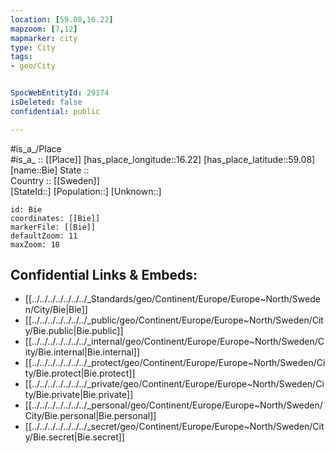 ```yaml
---
location: [59.08,16.22] 
mapzoom: [7,12] 
mapmarker: city 
type: City
tags:
- geo/City


SpocWebEntityId: 29174
isDeleted: false
confidential: public

---
```

#is_a_/Place  
#is_a_ :: [[Place]] 
[has_place_longitude::16.22] 
[has_place_latitude::59.08] 
[name::Bie] 
State ::  
Country :: [[Sweden]]  
[StateId::] 
[Population::] 
[Unknown::] 


```leaflet
id: Bie
coordinates: [[Bie]] 
markerFile: [[Bie]] 
defaultZoom: 11 
maxZoom: 18
```


## Confidential Links & Embeds: 
- [[../../../../../../../_Standards/geo/Continent/Europe/Europe~North/Sweden/City/Bie|Bie]] 
- [[../../../../../../../_public/geo/Continent/Europe/Europe~North/Sweden/City/Bie.public|Bie.public]] 
- [[../../../../../../../_internal/geo/Continent/Europe/Europe~North/Sweden/City/Bie.internal|Bie.internal]] 
- [[../../../../../../../_protect/geo/Continent/Europe/Europe~North/Sweden/City/Bie.protect|Bie.protect]] 
- [[../../../../../../../_private/geo/Continent/Europe/Europe~North/Sweden/City/Bie.private|Bie.private]] 
- [[../../../../../../../_personal/geo/Continent/Europe/Europe~North/Sweden/City/Bie.personal|Bie.personal]] 
- [[../../../../../../../_secret/geo/Continent/Europe/Europe~North/Sweden/City/Bie.secret|Bie.secret]] 
